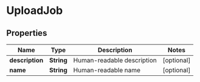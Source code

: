 
# UploadJob

## Properties
Name | Type | Description | Notes
------------ | ------------- | ------------- | -------------
**description** | **String** | Human-readable description |  [optional]
**name** | **String** | Human-readable name |  [optional]



